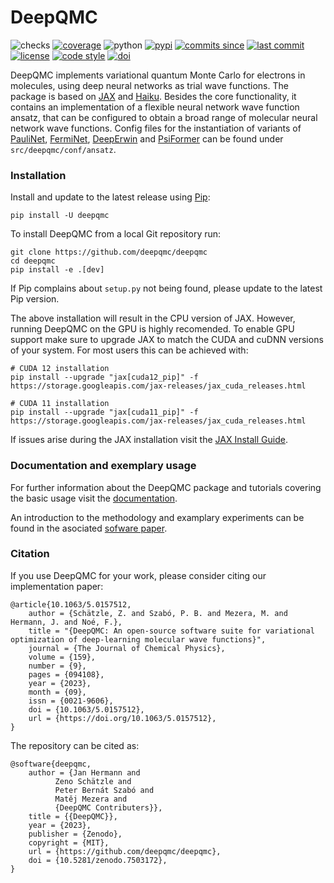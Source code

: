 # DeepQMC

![checks](https://img.shields.io/github/actions/workflow/status/deepqmc/deepqmc/tests.yaml?label=tests)
[![coverage](https://img.shields.io/codecov/c/github/deepqmc/deepqmc.svg)](https://codecov.io/gh/deepqmc/deepqmc)
![python](https://img.shields.io/pypi/pyversions/deepqmc.svg)
[![pypi](https://img.shields.io/pypi/v/deepqmc.svg)](https://pypi.org/project/deepqmc/)
[![commits since](https://img.shields.io/github/commits-since/deepqmc/deepqmc/latest.svg)](https://github.com/deepqmc/deepqmc/releases)
[![last commit](https://img.shields.io/github/last-commit/deepqmc/deepqmc.svg)](https://github.com/deepqmc/deepqmc/commits/master)
[![license](https://img.shields.io/github/license/deepqmc/deepqmc.svg)](https://github.com/deepqmc/deepqmc/blob/master/LICENSE)
[![code style](https://img.shields.io/badge/code%20style-black-202020.svg)](https://github.com/ambv/black)
[![doi](https://img.shields.io/badge/doi-10.5281%2Fzenodo.3960826-blue)](http://doi.org/10.5281/zenodo.3960826)

DeepQMC implements variational quantum Monte Carlo for electrons in molecules, using deep neural networks as trial wave functions. The package is based on [JAX](https://github.com/google/jax) and [Haiku](https://github.com/deepmind/dm-haiku). Besides the core functionality, it contains an implementation of a flexible neural network wave function ansatz, that can be configured to obtain a broad range of molecular neural network wave functions. Config files for the instantiation of variants of [PauliNet](https://doi.org/10.1038/s41557-020-0544-y), [FermiNet](https://link.aps.org/doi/10.1103/PhysRevResearch.2.033429), [DeepErwin](https://arxiv.org/abs/2205.09438) and [PsiFormer](https://arxiv.org/abs/2211.13672) can be found under `src/deepqmc/conf/ansatz`.

### Installation

Install and update to the latest release using [Pip](https://pip.pypa.io/en/stable/quickstart/):

```
pip install -U deepqmc
```

To install DeepQMC from a local Git repository run:

```
git clone https://github.com/deepqmc/deepqmc
cd deepqmc
pip install -e .[dev]
```

If Pip complains about `setup.py` not being found, please update to the latest Pip version.

The above installation will result in the CPU version of JAX. However, running DeepQMC on the GPU is highly recomended. To enable GPU support make sure to upgrade JAX to match the CUDA and cuDNN versions of your system. For most users this can be achieved with:

```
# CUDA 12 installation
pip install --upgrade "jax[cuda12_pip]" -f https://storage.googleapis.com/jax-releases/jax_cuda_releases.html

# CUDA 11 installation
pip install --upgrade "jax[cuda11_pip]" -f https://storage.googleapis.com/jax-releases/jax_cuda_releases.html
```

If issues arise during the JAX installation visit the [JAX Install Guide](https://github.com/google/jax#installation).

### Documentation and exemplary usage

For further information about the DeepQMC package and tutorials covering the basic usage visit the [documentation](https://deepqmc.github.io).

An introduction to the methodology and examplary experiments can be found in the asociated [sofware paper](https://doi.org/10.1063/5.0157512).


### Citation

If you use DeepQMC for your work, please consider citing our implementation paper:

```
@article{10.1063/5.0157512,
    author = {Schätzle, Z. and Szabó, P. B. and Mezera, M. and Hermann, J. and Noé, F.},
    title = "{DeepQMC: An open-source software suite for variational optimization of deep-learning molecular wave functions}",
    journal = {The Journal of Chemical Physics},
    volume = {159},
    number = {9},
    pages = {094108},
    year = {2023},
    month = {09},
    issn = {0021-9606},
    doi = {10.1063/5.0157512},
    url = {https://doi.org/10.1063/5.0157512},
}

```
The repository can be cited as:

```
@software{deepqmc,
	author = {Jan Hermann and
		  Zeno Schätzle and
		  Peter Bernát Szabó and
		  Matěj Mezera and
		  {DeepQMC Contributers}},
	title = {{DeepQMC}},
	year = {2023},
	publisher = {Zenodo},
	copyright = {MIT},
	url = {https://github.com/deepqmc/deepqmc},
	doi = {10.5281/zenodo.7503172},
}
```

